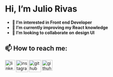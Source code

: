# Hi, I’m Julio Rivas
- 👀 **I’m interested in Front end Developer**
- 🌱 **I’m currently improving my React knowledge**
- 💞️ **I’m looking to collaborate on design UI**


## 📫 How to reach me:


<a href="https://www.linkedin.com/in/julio-rivas-frontend" target="_blank">
  <img align="left" width="33" height="33" title="linkedin" src="https://raw.githubusercontent.com/rahuldkjain/github-profile-readme-generator/master/src/images/icons/Social/linked-in-alt.svg"/>
</a>
<a href="https://github.com/Juliorivasz](https://www.instagram.com/julio_rivas17" target="_blank">
  <img align="left" width="40" heigth="40" title="instagram" src="https://eltallerdehector.com/wp-content/uploads/2022/06/cd939-logo-instagram-png.png"/>
</a>
<a href="https://github.com/Juliorivasz](https://www.facebook.com/juliorivasz" target="_blank">
  <img align="left" width="40" heigth="40" title="github" src="https://w7.pngwing.com/pngs/991/568/png-transparent-facebook-logo-computer-icons-facebook-logo-facebook-thumbnail.png"/>
</a>
<a href="https://github.com/Juliorivasz" target="_blank">
  <img align="left" width="35" heigth="35" title="githuh" src="https://assets.ifttt.com/images/channels/2107379463/icons/monochrome_large.png"/>
</a>


<!---
Juliorivasz/Juliorivasz is a ✨ special ✨ repository because its `README.md` (this file) appears on your GitHub profile.
You can click the Preview link to take a look at your changes.
--->
